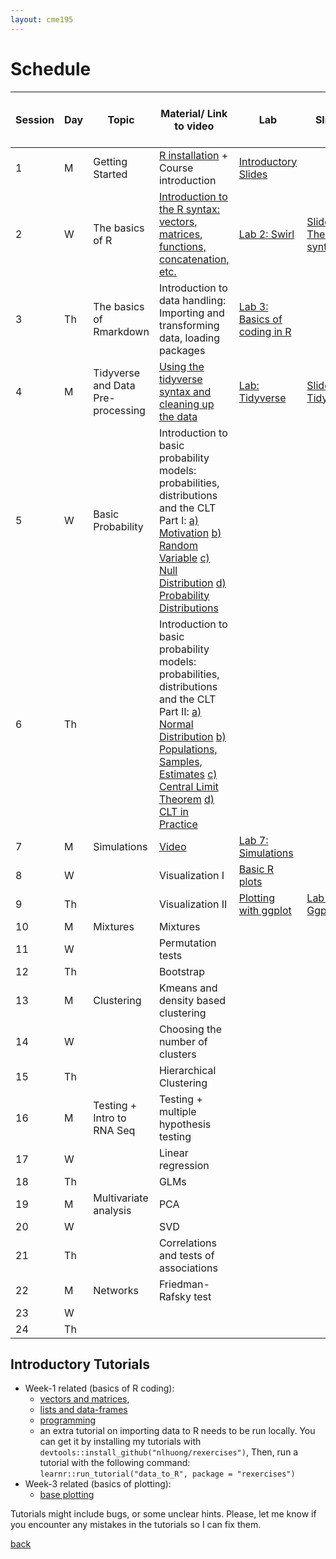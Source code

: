 ```yaml
---
layout: cme195
---
```


# [](#schedule) Schedule

| Session | Day | Topic | Material/ Link to video | Lab | Slides| Further Material for the discussion |
|-|-|-|-|-|-|-|
| 1 | M | Getting Started | [R installation](./installation) + Course introduction | [Introductory Slides](./assets/lectures/Lecture1_Intro.html)|  |  | 
| 2 | W | The basics of R | [Introduction to the R syntax: vectors, matrices, functions, concatenation, etc.]() | [Lab 2: Swirl](./assets/lectures/Lab1-setup/Lec1_Exercises.nb.html) | [Slides: The R-syntax](./assets/lectures/Lecture1_IntroCoding.html)| |
| 3 | Th | The basics of Rmarkdown | Introduction to data handling: Importing and transforming data, loading packages| [Lab 3: Basics of coding in R](./assets/lectures/Lab1_setup/Lecture1_Intro2Markdown.html)|  |   [Exercise Template for Lab 3](./assets/lectures/Lab1-setup/template-exerciseweek1.Rmd)
| 4 | M | Tidyverse and Data Pre-processing| [Using the tidyverse syntax and cleaning up the data]() | [Lab: Tidyverse](./assets/lectures/Labs-Week2/session4_Exercises.nb.html)| [Slides: Tidyverse](./assets/lectures/Lecture_tidyverse.html) |  |
| 5 | W | Basic Probability | Introduction to basic probability models: probabilities, distributions and the CLT Part I:  [a) Motivation](https://www.youtube.com/watch?v=6nvhFgmrvLE) [b) Random Variable](https://www.youtube.com/watch?v=AxJf1nXrW8U) [c) Null Distribution](https://www.youtube.com/watch?v=G5ZjYy1vS8k) [d) Probability Distributions](https://www.youtube.com/watch?v=govBS0uJ9GA)|  |  |  |
| 6 | Th |  | Introduction to basic probability models: probabilities, distributions and the CLT Part II: [a) Normal Distribution](https://www.youtube.com/watch?v=fwaxgik7aj4) [b) Populations, Samples, Estimates](https://www.youtube.com/watch?v=99WNX608k0Y) [c) Central Limit Theorem](https://www.youtube.com/watch?v=aYA8ZG-ltqQ) [d) CLT in Practice](https://www.youtube.com/watch?v=QOeoxOgYpzU)|  |  |  |
| 7 | M | Simulations | [Video]() | [Lab 7: Simulations](./biox-rbootcamp.github.io/assets/lectures/Lab2_simulations/Lab2_simulations.html)  |  |  |
| 8 | W |  | Visualization I | [Basic R plots]()  |  |  |
| 9 | Th |  | Visualization II | [Plotting with ggplot](link) | [Lab 9: Ggplot2](./biox-rbootcamp.github.io/assets/lectures/Lab3_graphics/Lab3_graphics.html)  |  |
| 10 | M | Mixtures | Mixtures |  |  |  |
| 11 | W |  | Permutation tests |  |  |  |
| 12 | Th |  | Bootstrap |  |  |  |
| 13 | M | Clustering | Kmeans and density based clustering |  |  |  |
| 14 | W |  | Choosing the number of clusters |  |  |  |
| 15 | Th |  | Hierarchical Clustering |  |  |  |
| 16 | M | Testing + Intro to RNA Seq | Testing + multiple hypothesis testing |  |  |  |
| 17 | W |  | Linear regression |  |  |  |
| 18 | Th |  | GLMs |  |  |  |
| 19 | M | Multivariate analysis | PCA |  |  |  |
| 20 | W |  | SVD |  |  |  |
| 21 | Th |  | Correlations and tests of associations |  |  |  |
| 22 | M | Networks | Friedman-Rafsky test |  |  |  |
| 23 | W |  |  |  |  |  |
| 24 | Th |  |  |  |  |  |


## [](#tut) Introductory Tutorials

* Week-1 related (basics of R coding):
    + [vectors and matrices](https://cme195.shinyapps.io/vectors_and_matrices/),
    + [lists and data-frames](https://cme195.shinyapps.io/lists_and_data_frames/)
    + [programming](https://cme195.shinyapps.io/programming/)
    +  an extra tutorial on importing data to R needs to be run locally. You can
get it by installing my tutorials with `devtools::install_github("nlhuong/rexercises")`,
Then, run a tutorial with the following command:  
`learnr::run_tutorial("data_to_R", package = "rexercises")`
* Week-3 related (basics of plotting):
    + [base plotting](https://cme195.shinyapps.io/base_plotting/)

Tutorials might include bugs, or some unclear hints. Please, let me know
if you encounter any mistakes in the tutorials so I can fix them.

[back](./)
